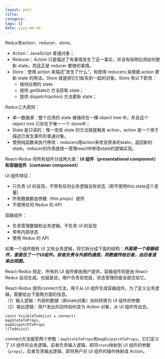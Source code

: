 ```yaml
---
layout: post
title: 
category: 
tags: []
date: yyyy-mm-dd
---
```


Redux有action、reducer、store。  

- Action：JavaScript 普通对象；
- Reducer：Action 只是描述了有事情发生了这一事实，并没有指明应用如何更新 state。而这正是 reducer 要做的事情。
- Store：使用 action 来描述“发生了什么”，和使用 reducers 来根据 action 更新 state 的用法。Store 就是把它们联系到一起的对象。Store 有以下职责：
	- 维持应用的 state
	- 提供 getState() 方法获取 state；
	- 提供 dispatch(action) 方法更新 state；  

Redux三大原则：  
	
- 单一数据源：整个应用的 state 被储存在一棵 object tree 中，并且这个 object tree 只存在于唯一一个 store中；
- State 是只读的：惟一改变 state 的方法就是触发 action，action 是一个用于描述已发生事件的普通对象。
- 使用纯函数来执行修改：reducers用action来改变原来的state，返回新的state。reducer的作用是统一管理react中修改state的逻辑实现。


React-Redux 将所有组件分成两大类：**UI 组件（presentational component）**和**容器组件（container component）**   
	
UI 组件特征： 
 
- 只负责 UI 的呈现，不带有任何业务逻辑没有状态（即不使用this.state这个变量）
- 所有数据都由参数（this.props）提供
- 不使用任何 Redux 的 API  
	
容器组件：  
	
- 负责管理数据和业务逻辑，不负责 UI 的呈现  
- 带有内部状态  
- 使用 Redux 的 API  

如果一个组件既有 UI 又有业务逻辑，将它拆分成下面的结构：***外面是一个容器组件，里面包了一个UI组件。前者负责与外部的通信，将数据传给后者，由后者渲染出视图。***  
	
React-Redux 规定，所有的 UI 组件都由用户提供，容器组件则是由 React-Redux 自动生成。也就是说，用户负责视觉层，状态管理则是全部交给它。
	
React-Redux 提供connect方法，用于从 UI 组件生成容器组件。为了定义业务逻辑，需要给出下面两方面的信息。  
（1）输入逻辑：外部的数据（即state对象）如何转换为 UI 组件的参数  
（2）输出逻辑：用户发出的动作如何变为 Action 对象，从 UI 组件传出去。
	
~~~
const VisibleTodoList = connect(
mapStateToProps,
mapDispatchToProps
)(TodoList)
~~~

connect方法接受两个参数：`mapStateToProps`和`mapDispatchToProps`。它们定义了 UI 组件的业务逻辑。前者负责输入逻辑，即将`state`映射到 UI 组件的参数（`props`），后者负责输出逻辑，即将用户对 UI 组件的操作映射成 Action。